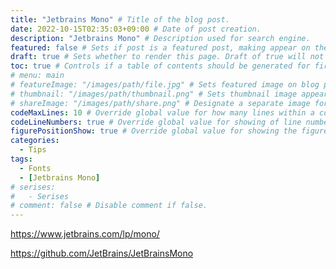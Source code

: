 ```yaml
---
title: "Jetbrains Mono" # Title of the blog post.
date: 2022-10-15T02:35:03+09:00 # Date of post creation.
description: "Jetbrains Mono" # Description used for search engine.
featured: false # Sets if post is a featured post, making appear on the home page side bar.
draft: true # Sets whether to render this page. Draft of true will not be rendered.
toc: true # Controls if a table of contents should be generated for first-level links automatically.
# menu: main
# featureImage: "/images/path/file.jpg" # Sets featured image on blog post.
# thumbnail: "/images/path/thumbnail.png" # Sets thumbnail image appearing inside card on homepage.
# shareImage: "/images/path/share.png" # Designate a separate image for social media sharing.
codeMaxLines: 10 # Override global value for how many lines within a code block before auto-collapsing.
codeLineNumbers: true # Override global value for showing of line numbers within code block.
figurePositionShow: true # Override global value for showing the figure label.
categories:
  - Tips
tags:
  - Fonts
  - [Jetbrains Mono]
# serises:
#   - Serises
# comment: false # Disable comment if false.
---
```


<https://www.jetbrains.com/lp/mono/>

<https://github.com/JetBrains/JetBrainsMono>
